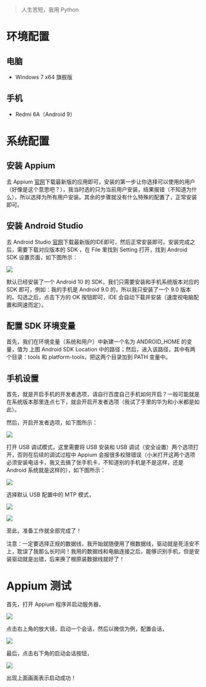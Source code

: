 > 人生苦短，我用 Python

# 环境配置

## 电脑

- Windows 7 x64 旗舰版

## 手机

- Redmi 6A（Android 9）

# 系统配置

## 安装 Appium

去 Appium [官网](http://appium.io/)下载最新版的应用即可，安装的第一步让你选择可以使用的用户（好像是这个意思吧？），我当时选的只为当前用户安装，结果报错（不知道为什么），所以选择为所有用户安装。其余的步骤就没有什么特殊的配置了，正常安装即可。

## 安装 Android Studio

去 Android Studio [官网](https://developer.android.google.cn/studio/)下载最新版的IDE即可，然后正常安装即可。安装完成之后，需要下载对应版本的 SDK ，在 File 里找到 Setting 打开，找到 Android SDK 设置页面，如下图所示：

![](https://dioimgstore.oss-cn-beijing.aliyuncs.com/images/Android%20SDK.jpg)

默认已经安装了一个 Android 10 的 SDK，我们只需要安装和手机系统版本对应的 SDK 即可，例如：我的手机是 Android 9.0 的，所以我只安装了一个 9.0 版本的。勾选之后，点击下方的 OK 按钮即可，IDE 会自动下载并安装（速度视电脑配置和网速而定）。

## 配置 SDK 环境变量

首先，我们在环境变量（系统和用户）中新建一个名为 ANDROID_HOME 的变量，值为 上图 Android SDK Location 中的路径；然后，进入该路径，其中有两个目录：tools 和 platform-tools，把这两个目录加到 PATH 变量中。

## 手机设置

首先，就是开启手机的开发者选项，请自行百度自己手机如何开启？一般可能就是在系统版本那里连点七下，就会开启开发者选项（我试了手里的华为和小米都是如此）。

然后，开启开发者选项，如下图所示：

![](https://dioimgstore.oss-cn-beijing.aliyuncs.com/images/%E5%BC%80%E5%8F%91%E8%80%85%E9%80%89%E9%A1%B9.jpg)

打开 USB 调试模式，这里需要将 USB 安装和 USB 调试（安全设置）两个选项打开，否则在后续的调试过程中 Appium 会报很多权限错误（小米打开这两个选项必须安装电话卡，我又去搞了张手机卡，不知道别的手机是不是这样，还是 Android 系统就是这样的），如下图所示：

![](https://dioimgstore.oss-cn-beijing.aliyuncs.com/images/USB%E8%B0%83%E8%AF%95.jpg)

选择默认 USB 配置中的 MTP 模式，

![](https://dioimgstore.oss-cn-beijing.aliyuncs.com/images/%E9%BB%98%E8%AE%A4USB%E9%85%8D%E7%BD%AE.jpg)

![](https://dioimgstore.oss-cn-beijing.aliyuncs.com/images/MTP%E6%A8%A1%E5%BC%8F.jpg)

至此，准备工作就全部完成了！

注意：一定要选择正规的数据线，我开始就随便用了根数据线，驱动就是死活安不上，耽误了我那么长时间！我用的数据线和电脑连接之后，能够识别手机，但是安装驱动就是出错，后来换了根原装数据线就好了！

# Appium 测试

首先，打开 Appium 程序并启动服务器，

![](https://dioimgstore.oss-cn-beijing.aliyuncs.com/images/Appium%20Server.jpg)

点击右上角的放大镜，启动一个会话，然后以微信为例，配置会话，

![](https://dioimgstore.oss-cn-beijing.aliyuncs.com/images/WebChat%20Session.jpg)

最后，点击右下角的启动会话按钮，

![](https://dioimgstore.oss-cn-beijing.aliyuncs.com/images/start%20successfully.jpg)

出现上面画面表示启动成功！